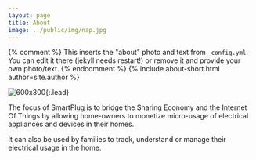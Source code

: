 ```yaml
---
layout: page
title: About
image: ../public/img/nap.jpg
---
```


{% comment %}
  This inserts the "about" photo and text from `_config.yml`.
  You can edit it there (jekyll needs restart!) or remove it and provide your own photo/text.
{% endcomment %}
{% include about-short.html author=site.author %}

![600x300](../public/img/suny.png "SUNY New Paltz: Team with advisor"){:.lead}

The focus of SmartPlug is to bridge the Sharing Economy and the Internet Of Things by allowing home-owners to monetize micro-usage of electrical appliances and devices in their homes.

It can also be used by families to track, understand or manage their electrical usage in the home.

